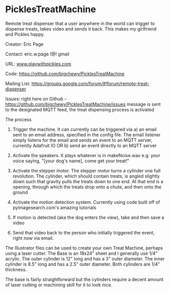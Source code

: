 # PicklesTreatMachine
Remote treat dispenser that a user anywhere in the world can trigger to dispense treats, takes video and sends it back. This makes my girlfriend and Pickles happy.

Creator: Eric Page

Contact: eric.w.page !@! gmail

URL: www.playwithpickles.com

Code: https://github.com/bigchewy/PicklesTreatMachine

Mailing List: https://groups.google.com/forum/#!forum/remote-treat-dispenser

Issues: right here on Github - https://github.com/bigchewy/PicklesTreatMachine/issues
message is sent to the designated MQTT feed, the treat dispensing process is activated

The process
1) Trigger the machine. It can currently can be triggered via
 a) an email sent to an email address, specified in the config file. The email listener simply listens for the email and sends an event to an MQTT server, currently Adafruit IO 
 OR
 b) send an event directly to an MQTT server 
 
2) Activate the speakers. It plays whatever is in makeNoise.wav e.g. your voice saying, "[your dog's name], come get your treat!"

3) Activate the stepper motor. The stepper motor turns a cylinder one full revolution. The cylinder, which should contain treats, is angled slightly down such that gravity pulls the treats down to one end. At that end is a opening, through which the treats drop onto a chute, and then onto the ground

4) Activate the motion detection system. Currently using code built off of pyimagesearch.com's amazing tutorials

5) If motion is detected (aka the dog enters the view), take and then save a video

6) Send that video back to the person who initially triggered the event, right now via email.

The Illustrator files can be used to create your own Treat Machine, perhaps using a laser cutter. The Base is an 18x24" sheet and I generally use 1/4" acrylic. The outer cylinder is 12" long and has a 3" outer diameter. The inner cylinder is 8.5" long and has a 2.5" outer diameter. Both cylinders are 1/4" thickness. 

The base is fairly straightforward but the cylinders require a decent amount of laser cutting or machining skill for it to look nice. 
